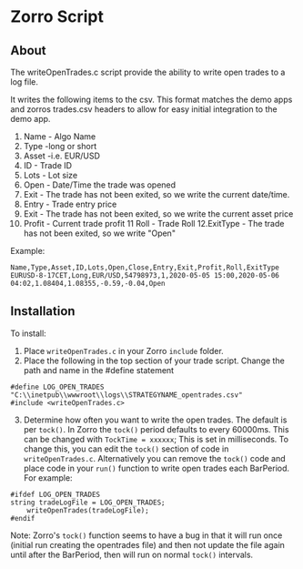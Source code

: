 # Zorro Script

## About
The writeOpenTrades.c script provide the ability to write open trades to a log file.

It writes the following items to the csv. This format matches the demo apps and zorros trades.csv headers to allow for easy initial integration to the demo app. 

1. Name - Algo Name 
2. Type -long or short
3. Asset -i.e. EUR/USD
4. ID - Trade ID
5. Lots - Lot size
6. Open - Date/Time the trade was opened
7. Exit - The trade has not been exited, so we write the current date/time. 
8. Entry - Trade entry price
9. Exit - The trade has not been exited, so we write the current asset price
10. Profit - Current trade profit
11 Roll - Trade Roll 
12.ExitType - The trade has not been exited, so we write "Open"  

Example:
```
Name,Type,Asset,ID,Lots,Open,Close,Entry,Exit,Profit,Roll,ExitType
EURUSD-8-17CET,Long,EUR/USD,54798973,1,2020-05-05 15:00,2020-05-06 04:02,1.08404,1.08355,-0.59,-0.04,Open
```

## Installation
To install:

1. Place `writeOpenTrades.c` in your Zorro `include` folder. 
2. Place the following in the top section of your trade script. Change the path and name in the #define statement  

```
#define LOG_OPEN_TRADES "C:\\inetpub\\wwwroot\\logs\\STRATEGYNAME_opentrades.csv"
#include <writeOpenTrades.c>
```

3. Determine how often you want to write the open trades. The default is per `tock()`. In Zorro the `tock()` period defaults to every 60000ms. This can be changed with `TockTime = xxxxxx`; This is set in milliseconds. To change this, you can edit the `tock()` section of code in `writeOpenTrades.c`.
Alternatively you can remove the `tock()` code and place code in your `run()` function to write open trades each BarPeriod. For example:  
```
#ifdef LOG_OPEN_TRADES
string tradeLogFile = LOG_OPEN_TRADES;
	writeOpenTrades(tradeLogFile);
#endif
```

Note: Zorro's `tock()` function seems to have a bug in that it will run once (initial run creating the opentrades file) and then not update the file again until after the BarPeriod, then will run on normal `tock()` intervals.  
